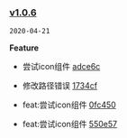 ### [v1.0.6](https://github.com/hpstream/hpvant-ui/compare/v1.0.5...v1.0.6)
`2020-04-21`

**Feature**

* 尝试icon组件 [adce6c](https://github.com/hpstream/hpvant-ui/commit/adce6cb0ec97648b77f42f698e922fe3e14882fa)
* 修改路径错误 [1734cf](https://github.com/hpstream/hpvant-ui/commit/1734cf12574e187f40d65c2c43ec75b20d8544b0)

* feat:尝试icon组件 [0fc450](https://github.com/hpstream/hpvant-ui/commit/0fc4505b2815352ba37642e3e70f5a4ecf5d01e9)
* feat:尝试icon组件 [550e57](https://github.com/hpstream/hpvant-ui/commit/550e570c130f6fd6bec56603959bfee9ab6de6f7)
